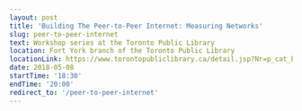 ```yaml
---
layout: post
title: 'Building The Peer-to-Peer Internet: Measuring Networks'
slug: peer-to-peer-internet
text: Workshop series at the Toronto Public Library
location: Fort York branch of the Toronto Public Library
locationLink: https://www.torontopubliclibrary.ca/detail.jsp?Nr=p_cat_branch_name:Fort%20York
date: 2018-05-08
startTime: '18:30'
endTime: '20:00'
redirect_to: '/peer-to-peer-internet'
---
```

